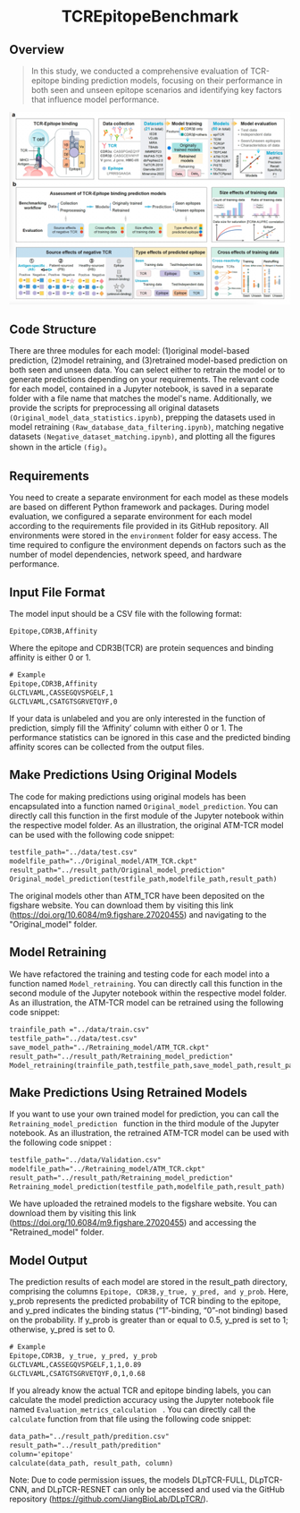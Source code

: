 <h1 align="center">
 TCREpitopeBenchmark
</h1>

## Overview
> In this study, we conducted a comprehensive evaluation of TCR-epitope binding prediction models, focusing on their performance in both seen and unseen epitope scenarios and identifying key factors that influence model performance.

<img width="1140" src="https://raw.githubusercontent.com/SuoLab-GZLab/TCREpitopeBenchmark/main/result_path/20250501-201723.jpg">
	
## Code Structure
There are three modules for each model: (1)original model-based prediction, (2)model retraining, and (3)retrained model-based prediction on both seen and unseen data. You can select either to retrain the model or to generate predictions depending on your requirements. The relevant code for each model, contained in a Jupyter notebook, is saved in a separate folder with a file name that matches the model's name. Additionally, we provide the scripts for preprocessing all original datasets ```(Original_model_data_statistics.ipynb)```, prepping the datasets used in model retraining ```(Raw_database_data_filtering.ipynb)```, matching negative datasets ```(Negative_dataset_matching.ipynb)```,  and plotting all the figures shown in the article ```(fig)```。



## Requirements
You need to create a separate environment for each model as these models are based on different Python framework and packages. During model evaluation, we configured a separate environment for each model according to the requirements file provided in its GitHub repository. All environments were stored in the ``` environment ``` folder for easy access. The time required to configure the environment depends on factors such as the number of model dependencies, network speed, and hardware performance.

## Input File Format

The model input should be a CSV file with the following format:
```
Epitope,CDR3B,Affinity
```

Where the epitope and CDR3B(TCR) are protein sequences and binding affinity is either 0 or 1.

```
# Example
Epitope,CDR3B,Affinity
GLCTLVAML,CASSEGQVSPGELF,1
GLCTLVAML,CSATGTSGRVETQYF,0
```

If your data is unlabeled and you are only interested in the function of prediction, simply fill the ‘Affinity’ column with either 0 or 1. The performance statistics can be ignored in this case and the predicted binding affinity scores can be collected from the output files.

## Make Predictions Using Original Models
The code for making predictions using original models has been encapsulated into a function named ```Original_model_prediction```.  You can directly call this function in the first module of the Jupyter notebook within the respective model folder. As an illustration, the original ATM-TCR model can be used with the following code snippet:

```
testfile_path="../data/test.csv"
modelfile_path="../Original_model/ATM_TCR.ckpt"
result_path="../result_path/Original_model_prediction"
Original_model_prediction(testfile_path,modelfile_path,result_path)
```

The original models other than ATM_TCR have been deposited on the figshare website. You can download them by visiting this link (https://doi.org/10.6084/m9.figshare.27020455) and navigating to the "Original_model" folder.

## Model Retraining 
We have refactored the training and testing code for each model into a function named ```Model_retraining```. You can directly call this function in the second module of the Jupyter notebook within the respective model folder. As an illustration, the ATM-TCR model can be retrained using the following code snippet:

```
trainfile_path ="../data/train.csv"
testfile_path="../data/test.csv"
save_model_path="../Retraining_model/ATM_TCR.ckpt"
result_path="../result_path/Retraining_model_prediction"
Model_retraining(trainfile_path,testfile_path,save_model_path,result_path) 
```

## Make Predictions Using Retrained Models

If you want to use your own trained model for prediction, you can call the ```Retraining_model_prediction ``` function in the third module of the Jupyter notebook. As an illustration, the retrained ATM-TCR model can be used with the following code snippet :
```
testfile_path="../data/Validation.csv"
modelfile_path="../Retraining_model/ATM_TCR.ckpt"
result_path="../result_path/Retraining_model_prediction"
Retraining_model_prediction(testfile_path,modelfile_path,result_path)
```

We have uploaded the retrained models to the figshare website. You can download them by visiting this link (https://doi.org/10.6084/m9.figshare.27020455) and accessing the "Retrained_model" folder.

## Model Output
The prediction results of each model are stored in the result_path directory, comprising the columns ``` Epitope, CDR3B,y_true, y_pred, and y_prob ```. Here, y_prob represents the predicted probability of TCR binding to the epitope, and y_pred indicates the binding status (“1”-binding, “0”-not binding) based on the probability. If y_prob is greater than or equal to 0.5, y_pred is set to 1; otherwise, y_pred is set to 0.

``` 
# Example
Epitope,CDR3B, y_true, y_pred, y_prob
GLCTLVAML,CASSEGQVSPGELF,1,1,0.89
GLCTLVAML,CSATGTSGRVETQYF,0,1,0.68
```

If you already know the actual TCR and epitope binding labels, you can calculate the model prediction accuracy using the Jupyter notebook file named ```Evaluation_metrics_calculation ``` . You can directly call the  ``` calculate ```  function from that file using the following code snippet:
``` 
data_path="../result_path/predition.csv"
result_path="../result_path/predition"
column='epitope'
calculate(data_path, result_path, column)
```

Note: Due to code permission issues, the models DLpTCR-FULL, DLpTCR-CNN, and DLpTCR-RESNET can only be accessed and used via the GitHub repository (https://github.com/JiangBioLab/DLpTCR/).
